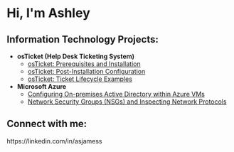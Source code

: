 <h1>Hi, I'm Ashley

<h2>Information Technology Projects:</h2>

- <b>osTicket (Help Desk Ticketing System)</b>
  - [osTicket: Prerequisites and Installation](https://github.com/analystaj/osticket-prereqs)
  - [osTicket: Post-Installation Configuration](https://github.com/analystaj/post-install-config)
  - [osTicket: Ticket Lifecycle Examples](https://github.com/analystaj/ticket-lifecycle)
- <b>Microsoft Azure</b>
  - [Configuring On-premises Active Directory within Azure VMs](https://github.com/joshmadakorcc/configure-ad)
  - [Network Security Groups (NSGs) and Inspecting Network Protocols](https://github.com/joshmadakorcc/azure-network-protocols)

<h2>Connect with me:</h2>
https://linkedin.com/in/asjamess
